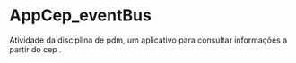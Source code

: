 # AppCep_eventBus
Atividade da disciplina de pdm, um aplicativo para consultar informações a partir do cep .
